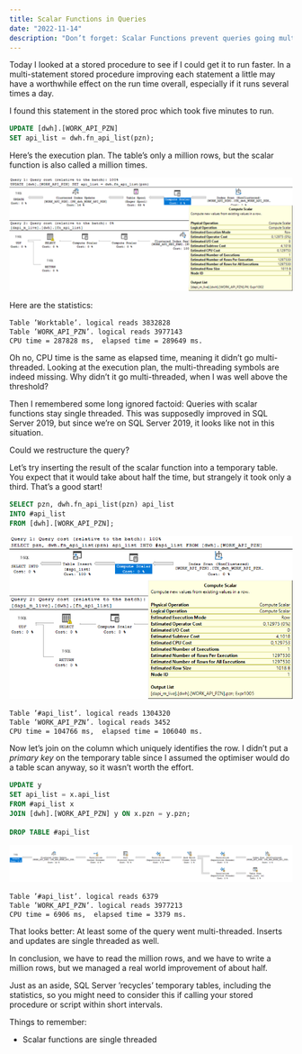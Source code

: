 ```yaml
---
title: Scalar Functions in Queries
date: "2022-11-14"
description: "Don’t forget: Scalar Functions prevent queries going multi-threaded"
---
```


Today I looked at a stored procedure to see if I could get it to run faster.  In a multi-statement stored procedure improving each statement a little may have a worthwhile effect on the run time overall, especially if it runs several times a day.  

I found this statement in the stored proc which took five minutes to run.

```sql
UPDATE [dwh].[WORK_API_PZN]
SET api_list = dwh.fn_api_list(pzn);
```

Here’s the execution plan.  The table’s only a million rows, but the scalar function is also called a million times.

![Image 1](./images/image1.png)

Here are the statistics:

```
Table ’Worktable’. logical reads 3832828
Table ’WORK_API_PZN’. logical reads 3977143
CPU time = 287828 ms,  elapsed time = 289649 ms.
```

Oh no, CPU time is the same as elapsed time, meaning it didn’t go multi-threaded.  Looking at the execution plan, the multi-threading symbols are indeed missing.  Why didn’t it go multi-threaded, when I was well above the threshold? 

Then I remembered some long ignored factoid: Queries with scalar functions stay single threaded.  This was supposedly improved in SQL Server 2019, but since we’re on SQL Server 2019, it looks like not in this situation.

Could we restructure the query?

Let’s try inserting the result of the scalar function into a temporary table.  You expect that it would take about half the time, but strangely it took only a third.  That’s a good start!


```sql
SELECT pzn, dwh.fn_api_list(pzn) api_list 
INTO #api_list 
FROM [dwh].[WORK_API_PZN];

```
![Image 2](./images/image2.png)
```
Table ’#api_list’. logical reads 1304320
Table ’WORK_API_PZN’. logical reads 3452
CPU time = 104766 ms,  elapsed time = 106040 ms.
```

Now let’s join on the column which uniquely identifies the row.  I didn’t put a _primary key_ on the temporary table since I assumed the optimiser would do a table scan anyway, so it wasn’t worth the effort.  

```sql
UPDATE y
SET api_list = x.api_list
FROM #api_list x
JOIN [dwh].[WORK_API_PZN] y ON x.pzn = y.pzn;

DROP TABLE #api_list
```
![Image 3](./images/image3.png)
```
Table ’#api_list’. logical reads 6379
Table ’WORK_API_PZN’. logical reads 3977213
CPU time = 6906 ms,  elapsed time = 3379 ms.
```

That looks better: At least some of the query went multi-threaded.  Inserts and updates are single threaded as well.

In conclusion, we have to read the million rows, and we have to write a million rows, but we managed a real world improvement of about half.  

Just as an aside, SQL Server ’recycles’ temporary tables, including the statistics, so you might need to consider this if calling your stored procedure or script within short intervals.  

Things to remember:
* Scalar functions are single threaded

